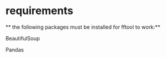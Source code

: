 # requirements
** the following packages must be installed for fftool to work:**

BeautifulSoup

Pandas